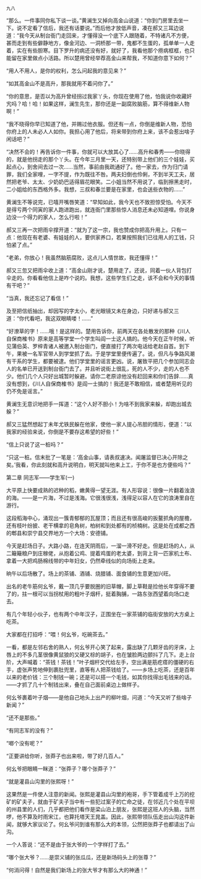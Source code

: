     九八 

   “那么。一件事同你私下谈一谈。”黄澜生又掉向高金山说道：“你到门房里去坐一下。说不定看了信后，我还有话要说。”而后他才放低声音，凑在郝又三耳边说道：“我今天从制台衙门走回来，才懂得没一个底下人跟随着，不特诸凡不方便，甚而走到有些僻静地方，像金河边、一洞桥那一带，鬼都不生蛋的，孤单单一人走着，实在有些胆寒。目下罗升的病还没有好，就好了，我看他那个痨病框框，也只能留在家里做点小活路。所以楚用曾经举荐高金山来帮我，不知道你意下如何？”

   “用人不用人，是你的权利，怎么问起我的意见来？”

   “如其高金山不是高升，那我就用不着问你了。”

   “你的意思，是否以为高升曾经拐过我家丫头，你现在使用了他，怕我说你收藏奸宄吗？哈！哈！如果这样，澜生先生，那你还是一副腐败脑筋，算不得维新人物啊！”

   “我不晓得你早已知道了他，并赐过他衣服。但还有一点，你倒是维新人物，恐怕你府上的人未必人人如你。我担心用了他后，将来带到你府上来，该不会惹出啥子闲话吧？”

   “决然不会的！再告诉你一件事，你就可以大放其心了……高升和春秀——你晓得的，就是他拐走的那个丫头。在今年三月里一天，还特别带上他们的三个娃娃，买起点心，到舍间去过一次……当然，事前由我疏通好了。他一家去，作为归门请罪，我们全家哩，一字不提，作为既往不咎。两夫妇倒也伶俐，不到半天工夫，居然把老爷、太太、少奶奶巴适得眉花眼笑。二小姐当然不用说了，临到擦黑走时，二小姐给的东西格外多。我想，三叔和春兰要是在家里，也会送些衣物的……”

   黄澜生不等说完，已嘻开嘴唇笑道：“早知如此，我今天也不致担惊受怕。今天不是得亏两个同寅的家人跑进跑出，就连衙门里那些惊人消息还未必知道哩。你说身边没一个得力的家人，怎么行啦！”

   郝又三再一次把雨伞撑开道：“就为了这一宗，我也赞成你把高升用上。只有一点：他现在有老婆、有娃娃的人，要供家养口，若果按照我们已往用人的工钱，只怕紧了点。”

   “老弟，你放心！我虽然脑筋腐败，这点儿人情世故，我还懂得！”

   郝又三忽又把雨伞收上道：“高金山刚才说，楚用走了。还说，同着一伙人背包打伞走的。你看看他信上是咋个说的。我想，这些学生们之走，该不会和今天的事情有干吧？”

   “当真，我还忘记了看信！”

   及至把信纸抽出，却因写的字太小，老光眼镜又未在身边，只好递与郝又三道：“你代看吧，我这双眼睛喽！……”

   “好潦草的字！……哦！是这样的。楚用告诉你，前两天在各处散发的那种《川人自保商榷书》原来是高等学堂一个学生叫阎一士这人搞的。他今天在正午时候，听见蒲伯英、罗梓青诸人被邀入制台衙门，便直接打了两次电话给老赵自首。到下午，果被一名军官带人到学堂抓了去。于是学堂里便传遍了。说，但凡与争路风潮有干系的学生，都要被逮。他们学堂里的谣言更凶。说，屠致平把几个参加同志会人的名单已开送到制台衙门去了。并且听说街上很乱，死的人不少，走的人也不少。他们几个人只好出城暂时躲避。请你二老原谅他没有赶回来和你们告辞……真没有想到，《川人自保商榷书》是阎一士搞的！我还是不敢相信，或者楚用听见的仍不免是谣言。”

   黄澜生无意识地把手一挥道：“这个人好不胆小！为啥不到我家来躲，却跑出城去躲？”

   郝又三猛然想起丁未年尤铁民躲在他家，使他一家人提心吊胆的情形，便道：“以我家的经验来说，你倒是不要存这希望的好些！”

   “信上只说了这一桩吗？”

   “只这一桩。信末批了一笔是：‘高金山事，请表叔速决。闻屠监督已决心开除之矣。’我看，你此刻就和高升说明白，明天就叫他来上工，于你不是也方便些吗？”

   第二章 同志军——学生军(一)

   大平原上快要成熟的迟种的稻，嫩黄得一望无涯。有人形容说：很像一片翻着浊浪的海。——是一片海，不过是浅海。它很浅很浅，浅得足以容人在它的浪涛里自在游行。

   这段稻海中心，涌现出一簇青郁郁的瓦屋顶；而且还有很高峻的扳鳌抓角的屋檐，还有枝叶纷披、老干横拿的皂角树，柏树和到处都有的桢楠树。这是处在成都之西的郫县和崇宁县交界地方一个大场：安德铺。

   今天是赶场日子。大路小路，在连天阴雨后，一溜一滑不好走。但是赶场的人，从二簸簸粮户到庄稼佬，从抱着公鸡、提着鸡蛋的老太婆，到背上背一匹家机土布、拿着一大把鸡肠棉线带的中年妇女，仍然牵线似的向场街上走来。

   晌午以后场散了。场上的茶铺、酒铺、烧腊铺、面食铺的生意更加兴旺。

   出名的老牛筋何幺爷，戴一顶几乎要脱圈的旧草帽，脚上草鞋是捡他长年穿得不要了的，拄一根可以当拐杖用的粗叶子烟杆，挺着胸脯，一路东张西望着向场口走去。

   有几个年轻小伙子，也有两个中年汉子，正围坐在一家茶铺的临街安放的大方桌上吃茶。

   大家都在打招呼：“喂！何幺爷，吃碗茶去。”

   一看，都是左邻右舍的熟人，何幺爷开心笑了起来，露出缺了几颗牙齿的牙床，上唇上的不多几茎很像黄鼠狼的又硬又棕的胡子，也在皱脸两边颤抖了几下。走上台阶，大声喊着：“茶钱！茶钱！”叶子烟杆交代给左手，空出满是筋疙瘩的僵硬的右手，虚张声势地伸到裹肚兜里，直等有人把茶钱给了。——乡场上吃茶，还是百年以来的老价钱：三个制钱一碗；还是可以搭一个毛钱，如其你找得出毛钱来的话。——才抓了几十个制钱出来，叠在自己面前桌边上做样子。

   何幺爷裹着叶子烟——是他自己地头上出产的柳叶烟，问道：“今天又听了些啥子新闻？”

   “还不是那些。”

   “有同志军的没有？”

   “啷个没有呢？”

   “正要讲给你听，张莽子也出来啦，带了好几百人。”

   何幺爷把眼睛一眯道：“张莽子？哪个张莽子？”

   “就是灌县山沟里的张熙呀！”

   这果然是一件使人注意的新闻。张熙是灌县山沟里的袍哥，手下管着成千上万的挖矿的矿夫子，就由于矿夫子当中有一些犯过案子的亡命之徒，在邻近几个处在平坝的州县里的人们，几乎都把他们看作是梁山泊上朋友，张熙是这班人的头脑，当然啰，他不算及时雨宋江，也算托塔天王晁盖。因此，张熙带领队伍走出山沟这件新闻，就够大家议论了。何幺爷问到谁有那么大的本领，公然把张莽子也都请出了山沟。

   一个人答说：“还不是由于张大爷的一个字样打了去。”

   “哪个张大爷？……是崇义铺的张瓜瓜，还是新场码头上的张尊？”

   “何消问得！自然是我们新场上的张大爷才有那么大的神通！”


